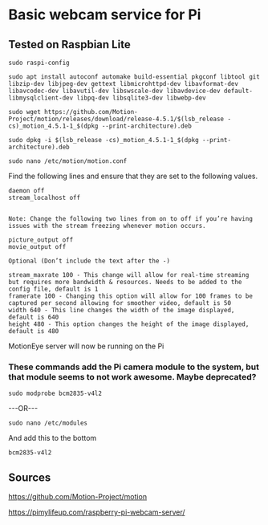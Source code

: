 # Basic webcam service for Pi

## Tested on Raspbian Lite


```
sudo raspi-config
```
```
sudo apt install autoconf automake build-essential pkgconf libtool git libzip-dev libjpeg-dev gettext libmicrohttpd-dev libavformat-dev libavcodec-dev libavutil-dev libswscale-dev libavdevice-dev default-libmysqlclient-dev libpq-dev libsqlite3-dev libwebp-dev
```
```
sudo wget https://github.com/Motion-Project/motion/releases/download/release-4.5.1/$(lsb_release -cs)_motion_4.5.1-1_$(dpkg --print-architecture).deb
```
```
sudo dpkg -i $(lsb_release -cs)_motion_4.5.1-1_$(dpkg --print-architecture).deb
```
```
sudo nano /etc/motion/motion.conf
```

Find the following lines and ensure that they are set to the following values.

```
daemon off
stream_localhost off


Note: Change the following two lines from on to off if you’re having issues with the stream freezing whenever motion occurs.

picture_output off
movie_output off

Optional (Don’t include the text after the -)

stream_maxrate 100 - This change will allow for real-time streaming but requires more bandwidth & resources. Needs to be added to the config file, default is 1
framerate 100 - Changing this option will allow for 100 frames to be captured per second allowing for smoother video, default is 50
width 640 - This line changes the width of the image displayed, default is 640
height 480 - This option changes the height of the image displayed, default is 480
```

MotionEye server will now be running on the Pi

### These commands add the Pi camera module to the system, but that module seems to not work awesome. Maybe deprecated?

```
sudo modprobe bcm2835-v4l2
```
---OR---
```
sudo nano /etc/modules
```

And add this to the bottom
```
bcm2835-v4l2
```


## Sources

https://github.com/Motion-Project/motion

https://pimylifeup.com/raspberry-pi-webcam-server/

